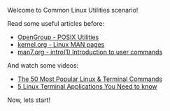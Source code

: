Welcome to Common Linux Utilities scenario!

Read some useful articles before:

- [OpenGroup - POSIX Utilities](https://pubs.opengroup.org/onlinepubs/9699919799/idx/utilities.html)
- [kernel.org - Linux MAN pages](https://www.kernel.org/doc/man-pages/)
- [man7.org - intro(1) Introduction to user commands](https://man7.org/linux/man-pages/man1/intro.1.html)

And watch some videos:

- [The 50 Most Popular Linux & Terminal Commands](https://www.youtube.com/watch?v=ZtqBQ68cfJc)
- [5 Linux Terminal Applications You Need to know](https://www.youtube.com/watch?v=E8Ww39z_28A)

Now, lets start!
